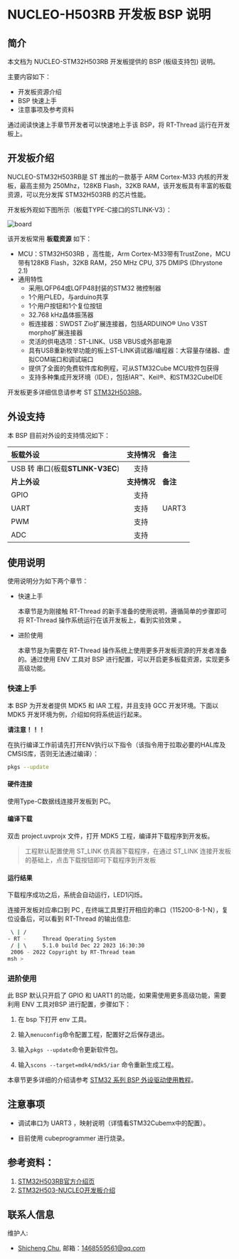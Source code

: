 # **NUCLEO-H503RB** 开发板 BSP 说明

## 简介

本文档为 NUCLEO-STM32H503RB  开发板提供的 BSP (板级支持包) 说明。

主要内容如下：

- 开发板资源介绍
- BSP 快速上手
- 注意事项及参考资料

通过阅读快速上手章节开发者可以快速地上手该 BSP，将 RT-Thread 运行在开发板上。

## 开发板介绍

NUCLEO-STM32H503RB是 ST 推出的一款基于 ARM Cortex-M33 内核的开发板，最高主频为 250Mhz，128KB Flash，32KB RAM，该开发板具有丰富的板载资源，可以充分发挥 STM32H503RB 的芯片性能。

开发板外观如下图所示（板载TYPE-C接口的STLINK-V3）：

![board](figures/board.png)

该开发板常用 **板载资源** 如下：

- MCU：STM32H503RB ，高性能，Arm Cortex-M33带有TrustZone，MCU带有128KB Flash，32KB RAM，250 MHz CPU, 375 DMIPS (Dhrystone 2.1)
- 通用特性
  - 采用LQFP64或LQFP48封装的STM32 微控制器
  - 1个用户LED，与arduino共享
  - 1个用户按钮和1个复位按钮
  - 32.768 kHz晶体振荡器
  - 板连接器：SWDST Zio扩展连接器，包括ARDUINO® Uno V3ST morpho扩展连接器
  - 灵活的供电选项：ST-LINK、USB VBUS或外部电源
  - 具有USB重新枚举功能的板上ST-LINK调试器/编程器：大容量存储器、虚拟COM端口和调试端口
  - 提供了全面的免费软件库和例程，可从STM32Cube MCU软件包获得
  - 支持多种集成开发环境（IDE），包括IAR™、Keil®、和STM32CubeIDE

开发板更多详细信息请参考 ST [STM32H503RB](https://www.st.com/en/evaluation-tools/nucleo-h503rb.html)。

## 外设支持

本 BSP 目前对外设的支持情况如下：

| **板载外设**                     | **支持情况** | **备注** |
| :------------------------------- | :----------: | :------- |
| USB 转 串口(板载**STLINK-V3EC**) |     支持     |          |
| **片上外设**                     | **支持情况** | **备注** |
| GPIO                             |     支持     |          |
| UART                             |     支持     | UART3    |
| PWM                              |     支持     |          |
| ADC                              |     支持     |          |


## 使用说明

使用说明分为如下两个章节：

- 快速上手

  本章节是为刚接触 RT-Thread 的新手准备的使用说明，遵循简单的步骤即可将 RT-Thread 操作系统运行在该开发板上，看到实验效果 。

- 进阶使用

  本章节是为需要在 RT-Thread 操作系统上使用更多开发板资源的开发者准备的。通过使用 ENV 工具对 BSP 进行配置，可以开启更多板载资源，实现更多高级功能。


### 快速上手

本 BSP 为开发者提供 MDK5 和 IAR 工程，并且支持 GCC 开发环境。下面以 MDK5 开发环境为例，介绍如何将系统运行起来。

**请注意！！！**

在执行编译工作前请先打开ENV执行以下指令（该指令用于拉取必要的HAL库及CMSIS库，否则无法通过编译）：

```bash
pkgs --update
```

#### 硬件连接

使用Type-C数据线连接开发板到 PC。

#### 编译下载

双击 project.uvprojx 文件，打开 MDK5 工程，编译并下载程序到开发板。

> 工程默认配置使用 ST_LINK 仿真器下载程序，在通过 ST_LINK 连接开发板的基础上，点击下载按钮即可下载程序到开发板

#### 运行结果

下载程序成功之后，系统会自动运行，LED1闪烁。

连接开发板对应串口到 PC , 在终端工具里打开相应的串口（115200-8-1-N），复位设备后，可以看到 RT-Thread 的输出信息:

```bash
 \ | /
- RT -     Thread Operating System
 / | \     5.1.0 build Dec 22 2023 16:30:30
 2006 - 2022 Copyright by RT-Thread team
msh >
```

### 进阶使用

此 BSP 默认只开启了 GPIO 和 UART1 的功能，如果需使用更多高级功能，需要利用 ENV 工具对BSP 进行配置，步骤如下：

1. 在 bsp 下打开 env 工具。

2. 输入`menuconfig`命令配置工程，配置好之后保存退出。

3. 输入`pkgs --update`命令更新软件包。

4. 输入`scons --target=mdk4/mdk5/iar` 命令重新生成工程。

本章节更多详细的介绍请参考 [STM32 系列 BSP 外设驱动使用教程](../docs/STM32系列BSP外设驱动使用教程.md)。

## 注意事项

- 调试串口为 UART3 ，映射说明（详情看STM32Cubemx中的配置）。


* 目前使用 cubeprogrammer 进行烧录。

## 参考资料：   

1. [STM32H503RB官方介绍页](https://www.st.com/en/microcontrollers-microprocessors/stm32h503rb.html)
2. [STM32H503-NUCLEO开发板介绍](https://www.st.com/en/evaluation-tools/nucleo-h503rb.html#overview)

## 联系人信息

维护人:

- [Shicheng Chu](https://github.com/zihao-yuan/), 邮箱：1468559561@qq.com


